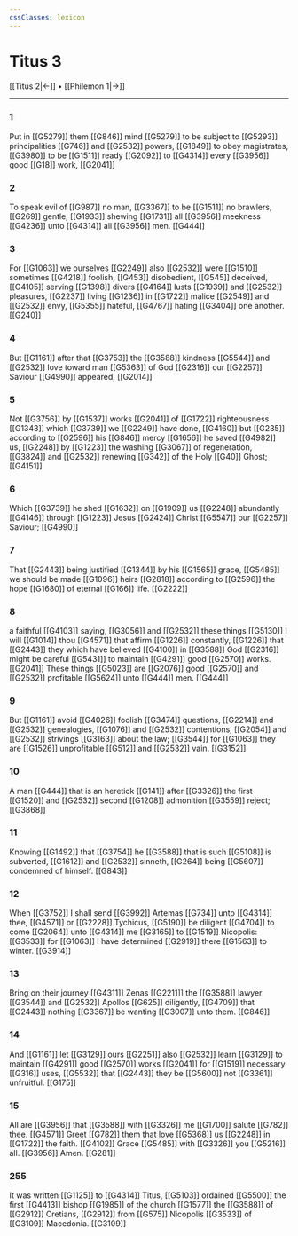 ```yaml
---
cssClasses: lexicon
---
```

# Titus 3

[[Titus 2|←]] • [[Philemon 1|→]]

---

### 1
Put in [[G5279]] them [[G846]] mind [[G5279]] to be subject to [[G5293]] principalities [[G746]] and [[G2532]] powers, [[G1849]] to obey magistrates, [[G3980]] to be [[G1511]] ready [[G2092]] to [[G4314]] every [[G3956]] good [[G18]] work, [[G2041]]

### 2
To speak evil of [[G987]] no man, [[G3367]] to be [[G1511]] no brawlers, [[G269]] gentle, [[G1933]] shewing [[G1731]] all [[G3956]] meekness [[G4236]] unto [[G4314]] all [[G3956]] men. [[G444]]

### 3
For [[G1063]] we ourselves [[G2249]] also [[G2532]] were [[G1510]] sometimes [[G4218]] foolish, [[G453]] disobedient, [[G545]] deceived, [[G4105]] serving [[G1398]] divers [[G4164]] lusts [[G1939]] and [[G2532]] pleasures, [[G2237]] living [[G1236]] in [[G1722]] malice [[G2549]] and [[G2532]] envy, [[G5355]] hateful, [[G4767]] hating [[G3404]] one another. [[G240]]

### 4
But [[G1161]] after that [[G3753]] the [[G3588]] kindness [[G5544]] and [[G2532]] love toward man [[G5363]] of God [[G2316]] our [[G2257]] Saviour [[G4990]] appeared, [[G2014]]

### 5
Not [[G3756]] by [[G1537]] works [[G2041]] of [[G1722]] righteousness [[G1343]] which [[G3739]] we [[G2249]] have done, [[G4160]] but [[G235]] according to [[G2596]] his [[G846]] mercy [[G1656]] he saved [[G4982]] us, [[G2248]] by [[G1223]] the washing [[G3067]] of regeneration, [[G3824]] and [[G2532]] renewing [[G342]] of the Holy [[G40]] Ghost; [[G4151]]

### 6
Which [[G3739]] he shed [[G1632]] on [[G1909]] us [[G2248]] abundantly [[G4146]] through [[G1223]] Jesus [[G2424]] Christ [[G5547]] our [[G2257]] Saviour; [[G4990]]

### 7
That [[G2443]] being justified [[G1344]] by his [[G1565]] grace, [[G5485]] we should be made [[G1096]] heirs [[G2818]] according to [[G2596]] the hope [[G1680]] of eternal [[G166]] life. [[G2222]]

### 8
a faithful [[G4103]] saying, [[G3056]] and [[G2532]] these things [[G5130]] I will [[G1014]] thou [[G4571]] that affirm [[G1226]] constantly, [[G1226]] that [[G2443]] they which have believed [[G4100]]  in [[G3588]] God [[G2316]] might be careful [[G5431]] to maintain [[G4291]] good [[G2570]] works. [[G2041]] These things [[G5023]] are [[G2076]] good [[G2570]] and [[G2532]] profitable [[G5624]] unto [[G444]] men. [[G444]]

### 9
But [[G1161]] avoid [[G4026]] foolish [[G3474]] questions, [[G2214]] and [[G2532]] genealogies, [[G1076]] and [[G2532]] contentions, [[G2054]] and [[G2532]] strivings [[G3163]] about the law; [[G3544]] for [[G1063]] they are [[G1526]] unprofitable [[G512]] and [[G2532]] vain. [[G3152]]

### 10
A man [[G444]] that is an heretick [[G141]] after [[G3326]] the first [[G1520]] and [[G2532]] second [[G1208]] admonition [[G3559]] reject; [[G3868]]

### 11
Knowing [[G1492]] that [[G3754]] he [[G3588]] that is such [[G5108]] is subverted, [[G1612]] and [[G2532]] sinneth, [[G264]] being [[G5607]] condemned of himself. [[G843]]

### 12
When [[G3752]] I shall send [[G3992]] Artemas [[G734]] unto [[G4314]] thee, [[G4571]] or [[G2228]] Tychicus, [[G5190]] be diligent [[G4704]] to come [[G2064]] unto [[G4314]] me [[G3165]] to [[G1519]] Nicopolis: [[G3533]] for [[G1063]] I have determined [[G2919]] there [[G1563]] to winter. [[G3914]]

### 13
Bring on their journey [[G4311]] Zenas [[G2211]] the [[G3588]] lawyer [[G3544]] and [[G2532]] Apollos [[G625]] diligently, [[G4709]] that [[G2443]] nothing [[G3367]] be wanting [[G3007]] unto them. [[G846]]

### 14
And [[G1161]] let [[G3129]] ours [[G2251]] also [[G2532]] learn [[G3129]] to maintain [[G4291]] good [[G2570]] works [[G2041]] for [[G1519]] necessary [[G316]] uses, [[G5532]] that [[G2443]] they be [[G5600]] not [[G3361]] unfruitful. [[G175]]

### 15
All are [[G3956]] that [[G3588]] with [[G3326]] me [[G1700]] salute [[G782]] thee. [[G4571]] Greet [[G782]] them that love [[G5368]] us [[G2248]] in [[G1722]] the faith. [[G4102]] Grace [[G5485]] with [[G3326]] you [[G5216]] all. [[G3956]] Amen. [[G281]]

### 255
It was written [[G1125]] to [[G4314]] Titus, [[G5103]] ordained [[G5500]] the first [[G4413]] bishop [[G1985]] of the church [[G1577]] the [[G3588]] of [[G2912]] Cretians, [[G2912]] from [[G575]] Nicopolis [[G3533]] of [[G3109]] Macedonia. [[G3109]]